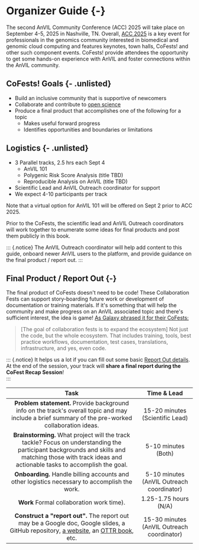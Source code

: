 # Organizer Guide {-}

The second AnVIL Community Conference (ACC) 2025 will take place on September 4-5, 2025 in Nashville, TN. Overall, [ACC 2025]() is a key event for professionals in the genomics community interested in biomedical and genomic cloud computing and features keynotes, town halls, CoFests! and other such component events. CoFests! provide attendees the opportunity to get some hands-on experience with AnVIL and foster connections within the AnVIL community.

## CoFests! Goals {- .unlisted}

* Build an inclusive community that is supportive of newcomers
* Collaborate and contribute to [open science](https://en.wikipedia.org/wiki/Open_science)
* Produce a final product that accomplishes one of the following for a topic
  * Makes useful forward progress
  * Identifies opportunities and boundaries or limitations

## Logistics {- .unlisted}

* 3 Parallel tracks, 2.5 hrs each Sept 4
  * AnVIL 101
  * Polygenic Risk Score Analysis (title TBD)
  * Reproducible Analysis on AnVIL (title TBD)
* Scientific Lead and AnVIL Outreach coordinator for support
* We expect 4-10 participants per track

Note that a virtual option for AnVIL 101 will be offered on Sept 2 prior to ACC 2025.

Prior to the CoFests, the scientific lead and AnVIL Outreach coordinators will work together to enumerate some ideas for final products and post them publicly in this book.

::: {.notice}
The AnVIL Outreach coordinator will help add content to this guide, onboard newer AnVIL users to the platform, and provide guidance on the final product / report out.
:::

## Final Product / Report Out {-}

The final product of CoFests doesn't need to be code! These Collaboration Fests can support story-boarding future work or development of documentation or training materials. If it's something that will help the community and make progress on an AnVIL associated topic and there's sufficient interest, the idea is game! [As Galaxy phrased it for their CoFests:](https://galaxyproject.org/events/gcc2023/cofest/#goals)

> [The goal of collaboration fests is to expand the ecosystem] Not just the code, but the whole ecosystem. That includes training, tools, best practice workflows, documentation, test cases, translations, infrastructure, and yes, even code.  

::: {.notice}
It helps us a lot if you can fill out some basic [Report Out details](https://docs.google.com/document/d/1IE8AfV7RMFMOjJ1TE4Fpdtg5zaaAOMFxxfyjJbGme4I/edit?usp=sharing). At the end of the session, your track will **share a final report during the CoFest Recap Session**!  
:::

| Task                      | Time & Lead |
|:-------------------------:|:-----------:|
| **Problem statement.** Provide background info on the track's overall topic and may include a brief summary of the pre-worked collaboration ideas. | 15-20 minutes (Scientific Lead) |
| **Brainstorming.** What project will the track tackle? Focus on understanding the participant backgrounds and skills and matching those with track ideas and actionable tasks to accomplish the goal. | 5-10 minutes (Both) |
| **Onboarding.** Handle billing accounts and other logistics necessary to accomplish the work. | 5-10 minutes (AnVIL Outreach coordinator) |
| **Work** Formal collaboration work time). | 1.25-1.75 hours (N/A) |
| **Construct a "report out".** The report out may be a Google doc, Google slides, a GitHub repository, [a website](https://github.com/ottrproject/OTTR_Template_Website), an [OTTR book](https://github.com/ottrproject/OTTR_Template), etc. | 15-30 minutes (AnVIL Outreach coordinator) |
